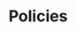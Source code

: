 ---
title: Policies
weight: 1000
url: /nginx-management-suite/acm/how-to/policies/
layout: "acm-eos-list"
---